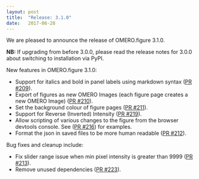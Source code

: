 ```yaml
---
layout: post
title:  "Release: 3.1.0"
date:   2017-06-28
---
```


We are pleased to announce the release of OMERO.figure 3.1.0.

**NB:**  If upgrading from before 3.0.0, please read the release notes for 3.0.0 about
switching to installation via PyPI.

New features in OMERO.figure 3.1.0:

 - Support for italics and bold in panel labels using markdown syntax ([PR #209](https://github.com/ome/omero-figure/pull/209)).
 - Export of figures as new OMERO Images (each figure page creates a new OMERO Image) ([PR #210](https://github.com/ome/omero-figure/pull/210)).
 - Set the background colour of figure pages ([PR #211](https://github.com/ome/omero-figure/pull/211)).
 - Support for Reverse (Inverted) Intensity ([PR #219](https://github.com/ome/omero-figure/pull/219)).
 - Allow scripting of various changes to the figure from the browser devtools console. See ([PR #216](https://github.com/ome/omero-figure/pull/216)) for examples.
 - Format the json in saved files to be more human readable ([PR #212](https://github.com/ome/omero-figure/pull/212)).

Bug fixes and cleanup include:

 - Fix slider range issue when min pixel intensity is greater than 9999 ([PR #213](https://github.com/ome/omero-figure/pull/213)).
 - Remove unused dependencies ([PR #223](https://github.com/ome/omero-figure/pull/223)).

